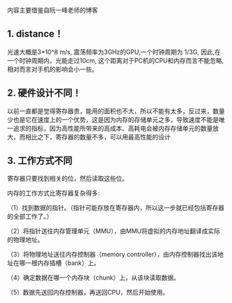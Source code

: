 内容主要借鉴自阮一峰老师的博客

## 1. distance！

光速大概是3*10^8 m/s, 震荡频率为3GHz的GPU,一个时钟周期为 1/3G, 因此,在一个时钟周期内，光能走过10cm, 这个距离对于PC机的CPU和内存而言不能忽略, 相对而言对手机的影响会小一些。

## 2. 硬件设计不同！

以前一直都是觉得寄存器贵，能用的面积也不大，所以不能有太多，反过来，数量少也是它在速度上的一个优势，这是因为内存的存储单元之多，导致速度不能是唯一追求的指标，因为高性能所带来的高成本、高耗电会被内存存储单元的数量放大，而相比之下，寄存器的数量不多，可以用最高性能的设计

## 3. 工作方式不同

寄存器只要找到相关的位，然后读取这些位。

内存的工作方式比寄存器复杂得多:

（1）找到数据的指针。（指针可能存放在寄存器内，所以这一步就已经包括寄存器的全部工作了。）

（2）将指针送往内存管理单元（MMU），由MMU将虚拟的内存地址翻译成实际的物理地址。

（3）将物理地址送往内存控制器（memory controller），由内存控制器找出该地址在哪一根内存插槽（bank）上。

（4）确定数据在哪一个内存块（chunk）上，从该块读取数据。

（5）数据先送回内存控制器，再送回CPU，然后开始使用。
